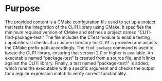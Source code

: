 # Purpose
The provided content is a CMake configuration file used to set up a project that tests the integration of the CLI11 library using CMake. It specifies the minimum required version of CMake and defines a project named "CLI11-find-package-test." The file includes the CTest module to enable testing capabilities. It checks if a custom directory for CLI11 is provided and adjusts the CMake prefix path accordingly. The `find_package` command is used to locate the CLI11 library, ensuring that version 2.0 or higher is available. An executable named "package-test" is created from a source file, and it links against the CLI11 library. Finally, a test named "package-test1" is added, which runs the executable with a specific argument and checks the output for a regular expression match to verify correct functionality.

